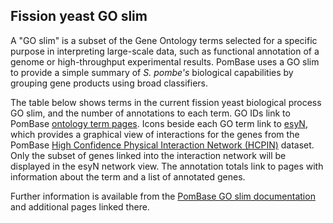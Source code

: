 ## Fission yeast GO slim

A "GO slim" is a subset of the Gene Ontology terms selected for a
specific purpose in interpreting large-scale data, such as functional
annotation of a genome or high-throughput experimental
results. PomBase uses a GO slim to provide a simple summary of
*S. pombe's* biological capabilities by grouping gene products using
broad classifiers.

The table below shows terms in the current fission yeast biological
process GO slim, and the number of annotations to each term. GO IDs
link to PomBase [ontology term pages](/documentation/ontology-term-page).
Icons beside each GO term link to [esyN](http://www.esyn.org/), which
provides a graphical view of interactions for the genes from the
PomBase [High Confidence Physical Interaction Network (HCPIN)](documentation/high-confidence-physical-interaction-network)
dataset. Only the subset of genes linked into the interaction network
will be displayed in the esyN network view. The annotation totals link
to pages with information about the term and a list of annotated
genes.

Further information is available from the [PomBase GO slim documentation](documentation/pombase-go-slim-documentation) and additional pages linked there.

<!-- [esyN documentation](http://www.esyn.org/tutorial.html) -->

<!--
Note that both proteins and RNAs can be annotated to GO terms, and the
tables on this page include annotated RNAs. For some GO terms, notably
'cytoplasmic translation', RNAs make up a significant proportion of
the total annotated genes.
-->

<app-go-slim-table></app-go-slim-table>

